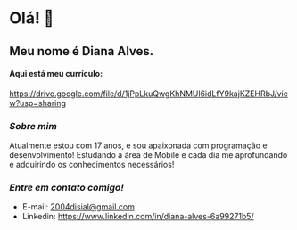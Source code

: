# **Olá! 👋**


## Meu nome é Diana Alves.
#### Aqui está meu currículo:
<https://drive.google.com/file/d/1jPpLkuQwgKhNMUl6idLfY9kajKZEHRbJ/view?usp=sharing>

### _Sobre mim_ 
Atualmente estou com 17 anos, e sou apaixonada com programação e desenvolvimento! Estudando a área de Mobile e cada dia me aprofundando e adquirindo os conhecimentos necessários!

### _Entre em contato comigo!_
* E-mail: 2004disial@gmail.com
* Linkedin: <https://www.linkedin.com/in/diana-alves-6a99271b5/>
